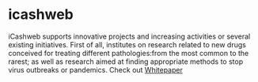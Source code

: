 # icashweb
iCashweb supports innovative projects and increasing activities or several existing initiatives. First of all, institutes on research related to new drugs conceived for treating different pathologies:from the most common to the rarest; as well as research aimed at finding appropriate methods to stop virus outbreaks or pandemics.
Check out [Whitepaper](https://github.com/simons55/icashweb/blob/main/Whitepaper-New.pdf)
